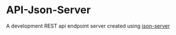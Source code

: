 # **API-Json-Server**
A development REST api endpoint server created using [json-server](https://github.com/typicode/json-server)
